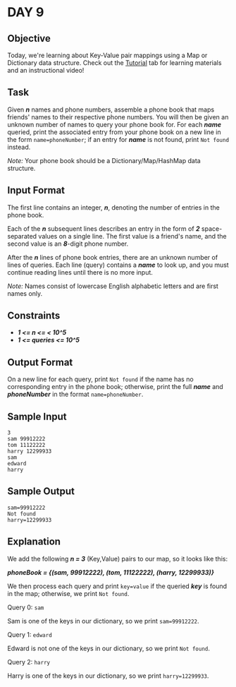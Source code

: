 # DAY 9
## Objective
Today, we're learning about Key-Value pair mappings using a Map or Dictionary data structure. Check out the 
[Tutorial](https://www.hackerrank.com/challenges/30-dictionaries-and-maps/tutorial) tab for learning materials and an
instructional video!

## Task
Given _**n**_ names and phone numbers, assemble a phone book that maps friends' names to their respective phone numbers.
You will then be given an unknown number of names to query your phone book for. For each _**name**_ queried, print the 
associated entry from your phone book on a new line in the form ``name=phoneNumber``; if an entry for _**name**_ is not 
found, print ``Not found`` instead.

*Note:* Your phone book should be a Dictionary/Map/HashMap data structure.

## Input Format

The first line contains an integer, _**n**_, denoting the number of entries in the phone book.

Each of the _**n**_ subsequent lines describes an entry in the form of _**2**_ space-separated values on a single line. 
The first value is a friend's name, and the second value is an _**8**_-digit phone number.

After the _**n**_ lines of phone book entries, there are an unknown number of lines of queries. Each line (query) 
contains a _**name**_ to look up, and you must continue reading lines until there is no more input.

*Note:* Names consist of lowercase English alphabetic letters and are first names only.

## Constraints
- _**1 <= n <= < 10^5**_
- _**1 <= queries <= 10^5**_

## Output Format

On a new line for each query, print ``Not found`` if the name has no corresponding entry in the phone book; otherwise,
print the full _**name**_ and _**phoneNumber**_ in the format ``name=phoneNumber``.

## Sample Input
````
3
sam 99912222
tom 11122222
harry 12299933
sam
edward
harry
````
## Sample Output
````
sam=99912222
Not found
harry=12299933
````
## Explanation

We add the following _**n = 3**_ (Key,Value) pairs to our map, so it looks like this:

_**phoneBook = {(sam, 99912222), (tom, 11122222), (harry, 12299933)}**_

We then process each query and print ``key=value`` if the queried _**key**_ is found in the map; otherwise, we print 
``Not found``.

Query 0: ``sam``

Sam is one of the keys in our dictionary, so we print ``sam=99912222``.

Query 1: ``edward``

Edward is not one of the keys in our dictionary, so we print ``Not found``.

Query 2: ``harry``

Harry is one of the keys in our dictionary, so we print ``harry=12299933``.

